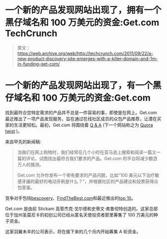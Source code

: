 # 一个新的产品发现网站出现了，拥有一个黑仔域名和 100 万美元的资金:Get.com TechCrunch

> 原文：<https://web.archive.org/web/http://techcrunch.com/2011/09/22/a-new-product-discovery-site-emerges-with-a-killer-domain-and-1m-in-funding-get-com/>

# 一个新的产品发现网站出现了，有一个黑仔域名和 100 万美元的资金:Get.com

找到最符合您特定需求的产品并不总是一件容易的事，即使是在网上。Get.com 最近推出了一项产品发现服务，旨在通过在线社区成员的众包产品推荐，让潜在买家的生活更轻松。最初，Get.com 将围绕着 [Q & A](https://web.archive.org/web/20230203091602/http://get.com/ask) (下一个网站称之为 [Quora twist](https://web.archive.org/web/20230203091602/http://thenextweb.com/apps/2011/09/21/stickam-veterans-form-get-com-buying-advice-with-a-quora-twist/) )。

来自早先的新闻稿:

> 当我们在网上购物时，我们经常花几个小时在亚马逊上搜索和阅读一篇又一篇的评论，试图找出最符合我们要求的产品。Get.com 的平台将减少数百万人的猜测。
> 
> Get.com 允许你发布一个带有要求的产品问题，比如“100 美元以下治疗敏感牙龈的最好的电动牙刷是什么？”，并根据社区的产品建议和投票获得众包答案。

竞争对手包括[bescovery](https://web.archive.org/web/20230203091602/http://www.bestcovery.com/)、[FindTheBest.com](https://web.archive.org/web/20230203091602/http://www.findthebest.com/)和最近推出的[top 10](https://web.archive.org/web/20230203091602/http://top10.com/)。

Get.com 是由前 Stickam 高管杰克·戈尔德和史蒂文·弗鲁彻特创造的。这家总部位于加州圣莫尼卡的初创公司已经从匿名天使投资者那里筹集了 100 万美元的种子资金。

这家羽翼未丰的公司表示，将在接下来的几个月内开始筹集 A 轮资金。